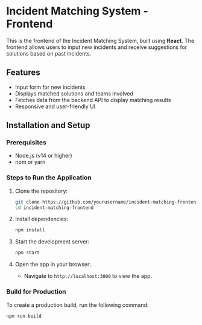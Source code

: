 # Incident Matching System - Frontend

This is the frontend of the Incident Matching System, built using **React**. The frontend allows users to input new incidents and receive suggestions for solutions based on past incidents.

## Features
- Input form for new incidents
- Displays matched solutions and teams involved
- Fetches data from the backend API to display matching results
- Responsive and user-friendly UI

## Installation and Setup

### Prerequisites
- Node.js (v14 or higher)
- npm or yarn

### Steps to Run the Application

1. Clone the repository:
    ```bash
    git clone https://github.com/yourusername/incident-matching-frontend.git
    cd incident-matching-frontend
    ```

2. Install dependencies:
    ```bash
    npm install
    ```

3. Start the development server:
    ```bash
    npm start
    ```

4. Open the app in your browser:
    - Navigate to `http://localhost:3000` to view the app.

### Build for Production

To create a production build, run the following command:

```bash
npm run build
